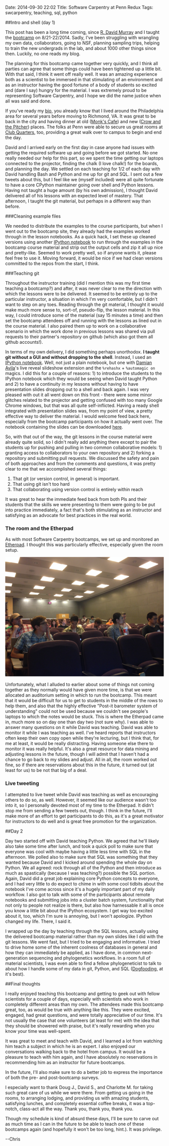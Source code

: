 Date: 2014-09-30 22:02
Title: Software Carpentry at Penn Redux
Tags: swcarpentry, teaching, sql, python

##Intro and shell (day 1)

This post has been a long time coming, since
[R. David Murray](http://www.twitter.com/rdavidmurray) and I taught
the [bootcamp](http://swcarpentry.github.io/2014-08-21-upenn) on
8/21-22/2014. Sadly, I've been struggling with wrangling my own data,
collaborators, going to NSF, planning sampling trips, helping to train
the new undergrads in the lab, and about 1000 other things since
then. Luckily, no one reads my blog.

The planning for this bootcamp came together very quickly, and I think
all parties can agree that some things could have been tightened up a
little bit. With that said, I think it went off really well. It was an
amazing experience both as a scientist to be immersed in that
stimulating of an environment and as an instructor having the good
fortune of a body of students so excited and (dare I say) hungry for
the material. I was extremely proud to be representing Software
Carpentry, and I hope we did the name justice when all was said and
done.

If you've ready my [bio](/pages/about.html), you already know that I lived
around the Philadelphia area for several years before moving to
Richmond, VA. It was great to be back in the city and having dinner at
old ([Monk's Cafe](http://www.monkscafe.com)) and new
([Crow and the Pitcher](http://crowandthepitcher.com)) places. The
folks at Penn were able to secure us great rooms at
[Club Quarters](http://clubquarters.com/philadelphia), too, providing a
great walk over to campus to begin and end the day.

David and I arrived early on the first day in case anyone had issues
with getting the required software up and going before we got
started. No one really needed our help for this part, so we spent the
time getting our laptops connected to the projector, finding the chalk
(I love chalk!) for the boards, and planning the day. We settled on
each teaching for 1/2 of each day with David handling Bash and Python
and me up for git and SQL. I sent out a few tweets about this, but I
feel like we (myself included) were all quite fortunate to have a core
CPython maintainer going over shell and Python lessons. Having not
taught a huge amount (by his own admission), I thought David delivered
all of his lessons with an expected level of mastery. That afternoon,
I taught the git material, but perhaps in a different way than
before.

###Cleaning example files

We needed to distribute the examples to the
course participants, but when I went out to the bootcamp site, they
already had the examples worked through in the lesson notebooks. As a
quick hack, I set these up cleaned versions using another
[IPython notebook](https://github.com/swcarpentry/2014-08-21-upenn/blob/gh-pages/create_clean_dist_files.ipynb)
to run through the examples in the bootcamp course material and strip
out the output cells and zip it all up nice and pretty-like. Seemed to
work pretty well, so if anyone wants it, please feel free to use
it. Moving forward, it would be nice if we had clean versions
committed to the repos from the start, I think.

###Teaching git

Throughout the instructor training (did I mention this was my first
time teaching a bootcamp?) and after, it was never clear to me the
direction with which the lessons were to be delivered. It seemed to
be entirely up to the particular instructor, a situation in which I'm
very comfortable, but I didn't want to step on any toes. Reading
through the git material, I thought it would make much more sense to,
sort-of, pseudo-flip, the lesson material. In this way, I could
introduce some of the material (say 15 minutes a time) and then set
the bootcamp attendees off and running with the lessons as lined out
in the course material. I also paired them up to work on a
collaborative scenario in which the work done in previous lessons was
shared via pull requests to their partner's repository on github
(which also got them all github accounts!).

In terms of my own delivery, I did something perhaps unorthodox. **I
taught git without a GUI and without dropping to the shell**. Instead,
I used an [IPython notebook](http://www.ipython.org). Well, not just a
plain notebook, but one with
[Damian Avila](https://github.com/damianavila/live_reveal)'s live
reveal slideshow extension and the `%rehashx` + `%automagic on`
magics. I did this for a couple of reasons: 1) to introduce the
students to the IPython notebook which they would be seeing when David
taught Python and 2) to have a continuity in my lessons without having
to have presentation slides dropping out to a shell and back again. I
was very pleased with out it all went down on this front - there were
some minor glitches related to the projector and getting confused with
too many Google Chrome windows, but that was all quite
self-inflicted. Having a ready shell integrated with presentation
slides was, from my point of view, a pretty effective way to deliver
the material. I would welcome feed back here, especially from the
bootcamp participants on how it actually went over. The notebook
containing the slides can be downloaded
[here](https://github.com/cfriedline/swc-slides/blob/master/2014-08-21-upenn/git.ipynb).

So, with that out of the way, the git lessons in the course material
were already quite solid, so I didn't really add anything there except
to pair the students up for pushing and pulling in two common
collaborative models: 1) granting access to collaborators to your own
repository and 2) forking a repository and submitting pull
requests. We discussed the safety and pain of both approaches and from
the comments and questions, it was pretty clear to me that we
accomplished several things:

1. That git (or version control, in general) is important.
1. That using git isn't too hard
1. That collaborating using version control is entirely within reach

It was great to hear the immediate feed back from both PIs and their
students that the skills we were presenting to them were going to be
put into practice immediately, a fact that's both stimulating as an
instructor and satisfying as an advocate for best practices in the
real world.

### The room and the Etherpad

As with most Software Carpentry bootcamps, we set up and monitored
an [Etherpad](https://swcarpentry.etherpad.mozilla.org/2014-08-21-upenn?). I thought
this was particularly effective, especially given the room setup.

![swc classroom image](/images/swc_upenn.png)

Unfortunately, what I alluded to earlier about some of things not
coming together as they normally would have given more time, is that
we were allocated an auditorium setting in which to run the
bootcamp. This meant that it would be difficult for us to get to
students in the middle of the rows to help them, and also that the
highly effective "Post-it barometer system of understanding" could not
be used because we couldn't see people's laptops to which the notes
would be stuck. This is where the Etherpad came in, much more so on
day one than day two (not sure why). I was able to answer many
questions on it while David was teaching. David was able to monitor it
while I was teaching as well. I've heard reports that instructors
often keep their own copy open while they're lecturing, but I think
that, for me at least, it would be really distracting. Having someone
else there to monitor it was really helpful. It's also a great
resource for data mining and adjusting lessons in the future, though I
will admit that I haven't had a chance to go back to my slides and
adjust.  All in all, the room worked out fine, so if there are
reservations about this in the future, it turned out (at least for us)
to be not that big of a deal.

### Live tweeting

I attempted to live tweet while David was teaching as well as
encouraging others to do so, as well. However, it seemed like our
audience wasn't too into it, so I personally devoted most of my time
to the Etherpad. It didn't stop me from sending a few tweets out,
though. I think in the future, I'll make more of an effort to get
participants to do this, as it's a great motivator for instructors to
do well and is great free promotion for the organization.

##Day 2

Day two started off with David teaching Python. We agreed that he'll
likely also take some time after lunch, and took a quick poll to make
sure that everyone was cool with maybe having a little less time with
SQL in the afternoon. We polled also to make sure that SQL was
something that they wanted because David and I kicked around spending
the whole day on Python. We all agreed: rock through all of the Python
and then introduce as much as spastically (because I was teaching?)
possible the SQL portion. Again, David did a great job explaining core
Python concepts to everyone, and I had very little to do expect to
chime in with some cool tidbits about the notebook I've come across
since it's a hugely important part of my daily workflow. I also got to
talk with some of the participants about remote notebooks and
submitting jobs into a cluster batch system, functionality that not
only to people not realize is there, but also how harnessable it all
is once you know a little bit about the IPython ecosystem. I get way
too excited about it, too, which I'm sure is annoying, but I won't
apologize. IPython changed my life. There, I said it.

I wrapped up the day by teaching through the SQL lessons, actually
using the delivered bootcamp material rather than my own slides like
I did with the git lessons.  We went fast, but I tried to be engaging
and informative. I tried to drive home some of the inherent coolness
of databases in general and how they can immediately be applied, as I
have done, in common next-generation sequencing and phylogenetics
workflows. In a room full of material scientists, I was even able to
find a fellow phylogeneticist to talk to about how I handle some of my
data in git, Python, and SQL
([Dogfooding](http://en.wikipedia.org/wiki/Eating_your_own_dog_food),
at it's best).

##Final thoughts

I really enjoyed teaching this bootcamp and getting to geek out with
fellow scientists for a couple of days, especially with scientists who
work in completely different areas than my own. The attendees made
this bootcamp great, too, as would be true with anything like
this. They were excited, engaged, had great questions, and were
totally appreciative of our time. It's not usually the case that one
volunteers (at least for me) with the idea that they should be
showered with praise, but it's really rewarding when you know your
time was well-spent.

It was great to meet and teach with David, and I learned a lot from
watching him teach a subject in which he is an expert. I also enjoyed
our conversations walking back to the hotel from campus. It would be a
pleasure to teach with him again, and I have absolutely no reservations
in recommending him as an instructor for future bootcamps.

In the future, I'll also make sure to do a better job to express the
importance of both the pre- and post-bootcamp surveys.

I especially want to thank Doug J., David S., and Charlotte M. for
taking such great care of us while we were there. From getting us
going in the rooms, to arranging lodging, and providing us with
amazing students, satisfying lunches, and completely essential coffee
breaks, it was a top-notch, class-act all the way. Thank you, thank
you, thank you.

Though my schedule is kind of absurd these days, I'll be sure to carve
out as much time as I can in the future to be able to teach one of
these bootcamps again (and hopefully it won't be too long, hint.). It
was privilege.

--Chris
